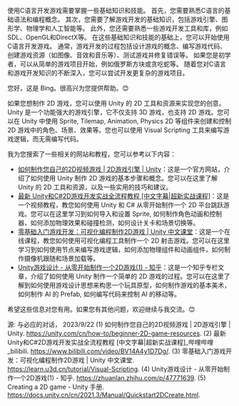使用C语言开发游戏需要掌握一些基础知识和技能。
首先，您需要熟悉C语言的基础语法和编程概念。
其次，您需要了解游戏开发的基础知识，包括游戏引擎、图形学、物理学和人工智能等。
此外，您还需要熟悉一些游戏开发工具和库，例如SDL、OpenGL和DirectX等。
在这些基础知识和技能的基础上，您可以开始使用C语言开发游戏。
通常，游戏开发的过程包括设计游戏的概念、编写游戏代码、创建游戏资源（如图像、音效和音乐等）、测试游戏并修复错误等。
如果您是初学者，可以从简单的游戏项目开始，例如俄罗斯方块或贪吃蛇等。
随着您对C语言和游戏开发知识的不断深入，您可以尝试开发更复杂的游戏项目。


您好，这是 Bing。很高兴为您提供帮助。😊

如果您想制作 2D 游戏，您可以使用 Unity 的 2D 工具和资源来实现您的创意。Unity 是一个功能强大的游戏引擎，它不仅支持 3D 游戏，也支持 2D 游戏。您可以在 Unity 中使用 Sprite, Tilemap, Animation, Physics 2D 等组件来创建和控制 2D 游戏中的角色、场景、效果等。您也可以使用 Visual Scripting 工具来编写游戏逻辑，而无需编写代码。

我为您搜索了一些相关的网站和教程，您可以参考以下内容：

- [如何制作您自己的2D视频游戏 | 2D游戏引擎 | Unity](^4^)：这是一个官方网站，介绍了如何使用 Unity 制作 2D 游戏的基本步骤和概念。您可以在这里了解 Unity 的 2D 工具和资源，以及一些实用的技巧和建议。
- [最新 Unity和C#2D游戏开发实战全流程教程 [中文字幕|超新实战课程]](^3^)：这是一个视频教程，教您如何使用 Unity 和 C# 从零开始制作一个 2D 平台跳跃游戏。您可以在这里学习到如何导入和设置 Sprite, 如何制作角色动画和控制器，如何添加物理效果和碰撞检测，如何设计关卡和场景切换等。
- [零基础入门游戏开发：可视化编程制作2D游戏 | Unity 中文课堂](^5^)：这是一个在线课程，教您如何使用可视化编程工具制作一个 2D 射击游戏。您可以在这里学习到如何使用节点来编写游戏逻辑，如何添加物理组件和动画组件，如何制作摄像机跟随和场景加载等。
- [Unity游戏设计 - 从零开始制作一个2D游戏(1) - 知乎](^1^)：这是一个知乎专栏文章，介绍了如何使用 Unity 制作一个简单的 2D 游戏的过程。您可以在这里了解到如何使用游戏设计思想来构思一个玩具原型，如何制作游戏的基本美术，如何制作 AI 的 Prefab, 如何编写代码来控制 AI 的移动等。

希望这些信息对您有用。如果您有其他问题，欢迎继续与我交流。😊

源: 与必应的对话， 2023/9/22
(1) 如何制作您自己的2D视频游戏 | 2D游戏引擎 | Unity. https://unity.com/cn/how-to/beginner-2D-game-resources.
(2) 最新 Unity和C#2D游戏开发实战全流程教程 [中文字幕|超新实战课程]_哔哩哔哩_bilibili. https://www.bilibili.com/video/BV14A4y1D7Dg/.
(3) 零基础入门游戏开发：可视化编程制作2D游戏 | Unity 中文课堂. https://learn.u3d.cn/tutorial/Visual-Scripting.
(4) Unity游戏设计 - 从零开始制作一个2D游戏(1) - 知乎. https://zhuanlan.zhihu.com/p/47771639.
(5) Creating a 2D game - Unity 手册. https://docs.unity.cn/cn/2021.3/Manual/Quickstart2DCreate.html.










